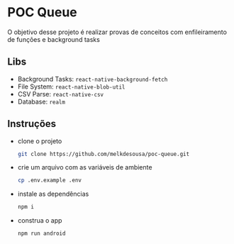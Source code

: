# POC Queue

O objetivo desse projeto é realizar provas de conceitos com enfileiramento de funções e background tasks

## Libs

- Background Tasks: `react-native-background-fetch`
- File System: `react-native-blob-util`
- CSV Parse: `react-native-csv`
- Database: `realm`

## Instruções

- clone o projeto
  ```bash
  git clone https://github.com/melkdesousa/poc-queue.git
  ```
- crie um arquivo com as variáveis de ambiente
  ```bash
  cp .env.example .env
  ```
- instale as dependências
  ```bash
  npm i
  ```
- construa o app
  ```bash
  npm run android
  ```
